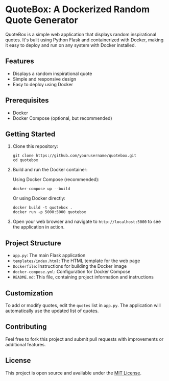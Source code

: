 # QuoteBox: A Dockerized Random Quote Generator

QuoteBox is a simple web application that displays random inspirational quotes. It's built using Python Flask and containerized with Docker, making it easy to deploy and run on any system with Docker installed.

## Features

- Displays a random inspirational quote
- Simple and responsive design
- Easy to deploy using Docker

## Prerequisites

- Docker
- Docker Compose (optional, but recommended)

## Getting Started

1. Clone this repository:
   ```
   git clone https://github.com/yourusername/quotebox.git
   cd quotebox
   ```

2. Build and run the Docker container:

   Using Docker Compose (recommended):
   ```
   docker-compose up --build
   ```

   Or using Docker directly:
   ```
   docker build -t quotebox .
   docker run -p 5000:5000 quotebox
   ```

3. Open your web browser and navigate to `http://localhost:5000` to see the application in action.

## Project Structure

- `app.py`: The main Flask application
- `templates/index.html`: The HTML template for the web page
- `Dockerfile`: Instructions for building the Docker image
- `docker-compose.yml`: Configuration for Docker Compose
- `README.md`: This file, containing project information and instructions

## Customization

To add or modify quotes, edit the `quotes` list in `app.py`. The application will automatically use the updated list of quotes.

## Contributing

Feel free to fork this project and submit pull requests with improvements or additional features.

## License

This project is open source and available under the [MIT License](LICENSE).
